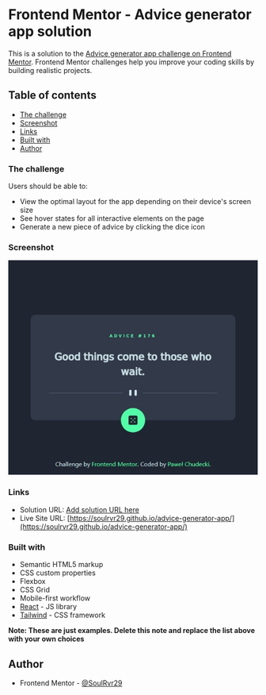 # Frontend Mentor - Advice generator app solution

This is a solution to the [Advice generator app challenge on Frontend Mentor](https://www.frontendmentor.io/challenges/advice-generator-app-QdUG-13db). Frontend Mentor challenges help you improve your coding skills by building realistic projects.

## Table of contents

- [The challenge](#the-challenge)
- [Screenshot](#screenshot)
- [Links](#links)
- [Built with](#built-with)
- [Author](#author)

### The challenge

Users should be able to:

- View the optimal layout for the app depending on their device's screen size
- See hover states for all interactive elements on the page
- Generate a new piece of advice by clicking the dice icon

### Screenshot

![](./screenshot.jpeg)

### Links

- Solution URL: [Add solution URL here](https://your-solution-url.com)
- Live Site URL: [https://soulrvr29.github.io/advice-generator-app/](https://soulrvr29.github.io/advice-generator-app/)

### Built with

- Semantic HTML5 markup
- CSS custom properties
- Flexbox
- CSS Grid
- Mobile-first workflow
- [React](https://reactjs.org/) - JS library
- [Tailwind](https://tailwindcss.com/) - CSS framework

**Note: These are just examples. Delete this note and replace the list above with your own choices**

## Author

- Frontend Mentor - [@SoulRvr29](https://www.frontendmentor.io/profile/SoulRvr29)
